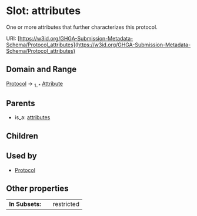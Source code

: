 
# Slot: attributes


One or more attributes that further characterizes this protocol.

URI: [https://w3id.org/GHGA-Submission-Metadata-Schema/Protocol_attributes](https://w3id.org/GHGA-Submission-Metadata-Schema/Protocol_attributes)


## Domain and Range

[Protocol](Protocol.md) &#8594;  <sub>1..\*</sub> [Attribute](Attribute.md)

## Parents

 *  is_a: [attributes](attributes.md)

## Children


## Used by

 * [Protocol](Protocol.md)

## Other properties

|  |  |  |
| --- | --- | --- |
| **In Subsets:** | | restricted |

